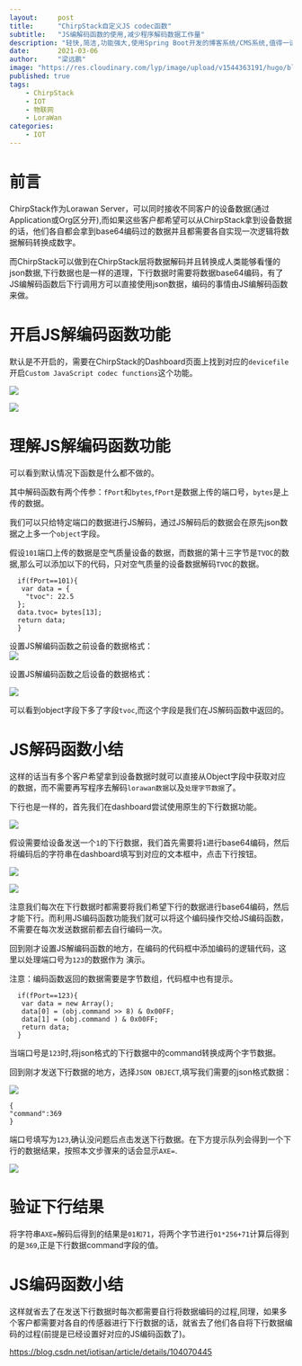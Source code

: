 ```yaml
---
layout:     post 
title:      "ChirpStack自定义JS codec函数"
subtitle:   "JS编解码函数的使用,减少程序解码数据工作量"
description: "轻快,简洁,功能强大,使用Spring Boot开发的博客系统/CMS系统,值得一试."
date:       2021-03-06
author:     "梁远鹏"
image: "https://res.cloudinary.com/lyp/image/upload/v1544363191/hugo/blog.github.io/743a4e9227e1f14cb24a1eb6db29e183.jpg"
published: true
tags:
    - ChirpStack
    - IOT
    - 物联网
    - LoraWan
categories: 
    - IOT
---  
```


# 前言  

ChirpStack作为Lorawan Server，可以同时接收不同客户的设备数据(通过Application或Org区分开),而如果这些客户都希望可以从ChirpStack拿到设备数据的话，他们各自都会拿到base64编码过的数据并且都需要各自实现一次逻辑将数据解码转换成数字。  

而ChirpStack可以做到在ChirpStack层将数据解码并且转换成人类能够看懂的json数据,下行数据也是一样的道理，下行数据时需要将数据base64编码，有了JS编解码函数后下行调用方可以直接使用json数据，编码的事情由JS编解码函数来做。  

# 开启JS解编码函数功能  

默认是不开启的，需要在ChirpStack的Dashboard页面上找到对应的`devicefile`开启`Custom JavaScript codec functions`这个功能。   

![](https://res.cloudinary.com/lyp/image/upload/v1614914576/hugo/blog.github.io/chirpstack/jsfordata/devicefile.png)


![](https://res.cloudinary.com/lyp/image/upload/v1614914576/hugo/blog.github.io/chirpstack/jsfordata/codec.png)

# 理解JS解编码函数功能  

可以看到默认情况下函数是什么都不做的。  

其中解码函数有两个传参：`fPort`和`bytes`,`fPort`是数据上传的端口号，`bytes`是上传的数据。  

我们可以只给特定端口的数据进行JS解码，通过JS解码后的数据会在原先json数据之上多一个`object`字段。  

假设`101`端口上传的数据是空气质量设备的数据，而数据的第十三字节是`TVOC`的数据,那么可以添加以下的代码，只对空气质量的设备数据解码`TVOC`的数据。  

```
  if(fPort==101){
   var data = {
    "tvoc": 22.5
  };
  data.tvoc= bytes[13];
  return data;
  }
```

设置JS解编码函数之前设备的数据格式：  
![](https://res.cloudinary.com/lyp/image/upload/v1614914576/hugo/blog.github.io/chirpstack/jsfordata/data.png)

设置JS解编码函数之后设备的数据格式：  

![](https://res.cloudinary.com/lyp/image/upload/v1614914575/hugo/blog.github.io/chirpstack/jsfordata/data2.png)


可以看到object字段下多了字段`tvoc`,而这个字段是我们在JS解码函数中返回的。  

# JS解码函数小结
这样的话当有多个客户希望拿到设备数据时就可以直接从Object字段中获取对应的数据，而不需要再写程序去解码`lorawan数据`以及`处理字节数据`了。


下行也是一样的，首先我们在dashboard尝试使用原生的下行数据功能。  

![](https://res.cloudinary.com/lyp/image/upload/v1614914577/hugo/blog.github.io/chirpstack/jsfordata/device1.png)

假设需要给设备发送一个`1`的下行数据，我们首先需要将`1`进行base64编码，然后将编码后的字符串在dashboard填写到对应的文本框中，点击下行按钮。  

![](https://res.cloudinary.com/lyp/image/upload/v1614914577/hugo/blog.github.io/chirpstack/jsfordata/downlink1.png)  

![](https://res.cloudinary.com/lyp/image/upload/v1614914576/hugo/blog.github.io/chirpstack/jsfordata/downlink2.png)

注意我们每次在下行数据时都需要将我们希望下行的数据进行base64编码，然后才能下行。而利用JS编码函数功能我们就可以将这个编码操作交给JS编码函数，不需要在每次发送数据前都去自行编码一次。  

回到刚才设置JS解编码函数的地方，在编码的代码框中添加编码的逻辑代码，这里以处理端口号为`123`的数据作为
演示。  

注意：编码函数返回的数据需要是字节数组，代码框中也有提示。

```
  if(fPort==123){
   var data = new Array();
   data[0] = (obj.command >> 8) & 0x00FF;
   data[1] = (obj.command ) & 0x00FF;
   return data;
  }
```  

当端口号是`123`时,将json格式的下行数据中的command转换成两个字节数据。  

回到刚才发送下行数据的地方，选择`JSON OBJECT`,填写我们需要的json格式数据：   

![](https://res.cloudinary.com/lyp/image/upload/v1614914577/hugo/blog.github.io/chirpstack/jsfordata/downlink3.png)

```
{
"command":369
}
```  



端口号填写为`123`,确认没问题后点击发送下行数据。在下方提示队列会得到一个下行的数据结果，按照本文步骤来的话会显示`AXE=`.  

![](https://res.cloudinary.com/lyp/image/upload/v1614914577/hugo/blog.github.io/chirpstack/jsfordata/downlink4.png)

# 验证下行结果
将字符串`AXE=`解码后得到的结果是`01和71`，将两个字节进行`01*256+71`计算后得到的是`369`,正是下行数据command字段的值。  

# JS编码函数小结
这样就省去了在发送下行数据时每次都需要自行将数据编码的过程,同理，如果多个客户都需要对各自的传感器进行下行数据的话，就省去了他们各自将下行数据编码的过程(前提是已经设置好对应的JS编码函数了)。  

https://blog.csdn.net/iotisan/article/details/104070445  